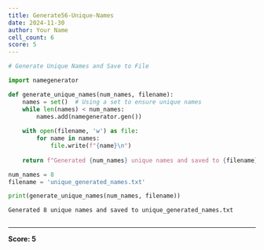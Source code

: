 ```yaml
---
title: Generate56-Unique-Names
date: 2024-11-30
author: Your Name
cell_count: 6
score: 5
---
```


```python
# Generate Unique Names and Save to File
```


```python
import namegenerator
```


```python
def generate_unique_names(num_names, filename):
    names = set()  # Using a set to ensure unique names
    while len(names) < num_names:
        names.add(namegenerator.gen())
    
    with open(filename, 'w') as file:
        for name in names:
            file.write(f"{name}\n")
    
    return f"Generated {num_names} unique names and saved to {filename}"
```


```python
num_names = 8
filename = 'unique_generated_names.txt'
```


```python
print(generate_unique_names(num_names, filename))
```

    Generated 8 unique names and saved to unique_generated_names.txt



```python

```


---
**Score: 5**

